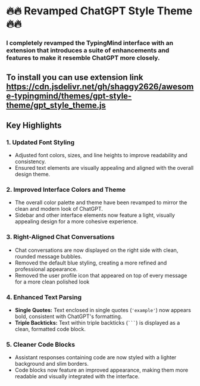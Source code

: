 # :fire::fire: Revamped ChatGPT Style Theme :fire::fire:

### I completely revamped the TypingMind interface with an extension that introduces a suite of enhancements and features to make it resemble ChatGPT more closely.
To install you can use extension link https://cdn.jsdelivr.net/gh/shaggy2626/awesome-typingmind/themes/gpt-style-theme/gpt_style_theme.js
---

## Key Highlights

### 1. **Updated Font Styling**

- Adjusted font colors, sizes, and line heights to improve readability and consistency.
- Ensured text elements are visually appealing and  aligned with the overall design theme.

### 2. **Improved Interface Colors and Theme**

- The overall color palette and theme have been revamped to mirror the clean and modern look of ChatGPT.
- Sidebar and other interface elements now feature a light, visually appealing design for a more cohesive experience.

### 3. **Right-Aligned Chat Conversations**

- Chat conversations are now displayed on the right side with clean, rounded message bubbles.
- Removed the default blue styling, creating a more refined and professional appearance.
- Removed the user profile icon that appeared on top of every message for a more clean polished look

### 4. **Enhanced Text Parsing**

- **Single Quotes:** Text enclosed in single quotes (`'example'`) now appears bold, consistent with ChatGPT's formatting.
- **Triple Backticks:** Text within triple backticks (` ``` `) is displayed as a clean, formatted code block.

### 5. **Cleaner Code Blocks**

- Assistant responses containing code are now styled with a lighter background and slim borders.
- Code blocks now feature an improved appearance, making them more readable and visually integrated with the interface.
